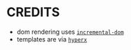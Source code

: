 # CREDITS

* dom rendering uses [`incremental-dom`](https://github.com/google/incremental-dom)
* templates are via [`hyperx`](https://github.com/choojs/hyperx)
